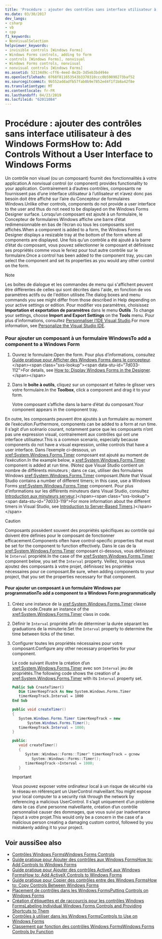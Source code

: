 ```yaml
---
title: 'Procédure : ajouter des contrôles sans interface utilisateur à des Windows Forms'
ms.date: 03/30/2017
dev_langs:
- csharp
- vb
- cpp
f1_keywords:
- NonVisualSelection
helpviewer_keywords:
- invisible controls [Windows Forms]
- Windows Forms controls, adding to form
- controls [Windows Forms], nonvisual
- Windows Forms controls, nonvisual
- nonvisual controls [Windows Forms]
ms.assetid: 52134d9c-cff6-4eed-8e2b-3d5eb3bd494e
ms.openlocfilehash: 0768f811653543b3370310ccc0b59890273baf52
ms.sourcegitcommit: 9b552addadfb57fab0b9e7852ed4f1f1b8a42f8e
ms.translationtype: MT
ms.contentlocale: fr-FR
ms.lasthandoff: 04/23/2019
ms.locfileid: "62011084"
---
```

# <a name="how-to-add-controls-without-a-user-interface-to-windows-forms"></a><span data-ttu-id="7d033-102">Procédure : ajouter des contrôles sans interface utilisateur à des Windows Forms</span><span class="sxs-lookup"><span data-stu-id="7d033-102">How to: Add Controls Without a User Interface to Windows Forms</span></span>
<span data-ttu-id="7d033-103">Un contrôle non visuel (ou un composant) fournit des fonctionnalités à votre application.</span><span class="sxs-lookup"><span data-stu-id="7d033-103">A nonvisual control (or component) provides functionality to your application.</span></span> <span data-ttu-id="7d033-104">Contrairement à d’autres contrôles, composants ne fournissent pas d’une interface utilisateur à l’utilisateur et n’avez donc pas besoin doit être affiché sur l’aire du Concepteur de formulaires Windows.</span><span class="sxs-lookup"><span data-stu-id="7d033-104">Unlike other controls, components do not provide a user interface to the user and thus do not need to be displayed on the Windows Forms Designer surface.</span></span> <span data-ttu-id="7d033-105">Lorsqu’un composant est ajouté à un formulaire, le Concepteur de formulaires Windows affiche une barre d’état redimensionnable en bas de l’écran où tous les composants sont affichés.</span><span class="sxs-lookup"><span data-stu-id="7d033-105">When a component is added to a form, the Windows Forms Designer displays a resizable tray at the bottom of the form where all components are displayed.</span></span> <span data-ttu-id="7d033-106">Une fois qu’un contrôle a été ajouté à la barre d’état du composant, vous pouvez sélectionner le composant et définissez ses propriétés comme vous le feriez pour tout autre contrôle sur le formulaire.</span><span class="sxs-lookup"><span data-stu-id="7d033-106">Once a control has been added to the component tray, you can select the component and set its properties as you would any other control on the form.</span></span>  
  
> [!NOTE]
>  <span data-ttu-id="7d033-107">Les boîtes de dialogue et les commandes de menu qui s'affichent peuvent être différentes de celles qui sont décrites dans l'aide, en fonction de vos paramètres actifs ou de l'édition utilisée.</span><span class="sxs-lookup"><span data-stu-id="7d033-107">The dialog boxes and menu commands you see might differ from those described in Help depending on your active settings or edition.</span></span> <span data-ttu-id="7d033-108">Pour modifier vos paramètres, choisissez **Importation et exportation de paramètres** dans le menu **Outils** .</span><span class="sxs-lookup"><span data-stu-id="7d033-108">To change your settings, choose **Import and Export Settings** on the **Tools** menu.</span></span> <span data-ttu-id="7d033-109">Pour plus d’informations, consultez [Personnaliser l’IDE Visual Studio](/visualstudio/ide/personalizing-the-visual-studio-ide).</span><span class="sxs-lookup"><span data-stu-id="7d033-109">For more information, see [Personalize the Visual Studio IDE](/visualstudio/ide/personalizing-the-visual-studio-ide).</span></span>  
  
### <a name="to-add-a-component-to-a-windows-form"></a><span data-ttu-id="7d033-110">Pour ajouter un composant à un formulaire Windows</span><span class="sxs-lookup"><span data-stu-id="7d033-110">To add a component to a Windows Form</span></span>  
  
1. <span data-ttu-id="7d033-111">Ouvrez le formulaire.</span><span class="sxs-lookup"><span data-stu-id="7d033-111">Open the form.</span></span> <span data-ttu-id="7d033-112">Pour plus d’informations, consultez [Guide pratique pour Afficher des Windows Forms dans le concepteur](https://docs.microsoft.com/previous-versions/visualstudio/visual-studio-2010/w5yd62ts(v=vs.100)).</span><span class="sxs-lookup"><span data-stu-id="7d033-112">For details, see [How to: Display Windows Forms in the Designer](https://docs.microsoft.com/previous-versions/visualstudio/visual-studio-2010/w5yd62ts(v=vs.100)).</span></span>  
  
2. <span data-ttu-id="7d033-113">Dans le **boîte à outils**, cliquez sur un composant et faites-le glisser vers votre formulaire.</span><span class="sxs-lookup"><span data-stu-id="7d033-113">In the **Toolbox**, click a component and drag it to your form.</span></span>  
  
     <span data-ttu-id="7d033-114">Votre composant s’affiche dans la barre d’état du composant.</span><span class="sxs-lookup"><span data-stu-id="7d033-114">Your component appears in the component tray.</span></span>  
  
 <span data-ttu-id="7d033-115">En outre, les composants peuvent être ajoutés à un formulaire au moment de l’exécution.</span><span class="sxs-lookup"><span data-stu-id="7d033-115">Furthermore, components can be added to a form at run time.</span></span> <span data-ttu-id="7d033-116">Il s’agit d’un scénario courant, notamment parce que les composants n’ont pas une expression visual, contrairement aux contrôles qui ont une interface utilisateur.</span><span class="sxs-lookup"><span data-stu-id="7d033-116">This is a common scenario, especially because components do not have a visual expression, unlike controls that have a user interface.</span></span> <span data-ttu-id="7d033-117">Dans l’exemple ci-dessous, un <xref:System.Windows.Forms.Timer> composant est ajouté au moment de l’exécution.</span><span class="sxs-lookup"><span data-stu-id="7d033-117">In the example below, a <xref:System.Windows.Forms.Timer> component is added at run time.</span></span> <span data-ttu-id="7d033-118">(Notez que Visual Studio contient un nombre de différents minuteurs ; dans ce cas, utiliser des formulaires Windows <xref:System.Windows.Forms.Timer> composant.</span><span class="sxs-lookup"><span data-stu-id="7d033-118">(Note that Visual Studio contains a number of different timers; in this case, use a Windows Forms <xref:System.Windows.Forms.Timer> component.</span></span> <span data-ttu-id="7d033-119">Pour plus d’informations sur les différents minuteurs dans Visual Studio, consultez [Introduction aux minuteurs serveur](https://docs.microsoft.com/previous-versions/visualstudio/visual-studio-2008/tb9yt5e6(v=vs.90)).)</span><span class="sxs-lookup"><span data-stu-id="7d033-119">For more information about the different timers in Visual Studio, see [Introduction to Server-Based Timers](https://docs.microsoft.com/previous-versions/visualstudio/visual-studio-2008/tb9yt5e6(v=vs.90)).)</span></span>  
  
> [!CAUTION]
>  <span data-ttu-id="7d033-120">Composants possèdent souvent des propriétés spécifiques au contrôle qui doivent être définies pour le composant de fonctionner efficacement.</span><span class="sxs-lookup"><span data-stu-id="7d033-120">Components often have control-specific properties that must be set for the component to function effectively.</span></span> <span data-ttu-id="7d033-121">Dans le cas de la <xref:System.Windows.Forms.Timer> composant ci-dessous, vous définissez le `Interval` propriété.</span><span class="sxs-lookup"><span data-stu-id="7d033-121">In the case of the <xref:System.Windows.Forms.Timer> component below, you set the `Interval` property.</span></span> <span data-ttu-id="7d033-122">Veillez, lorsque vous ajoutez des composants à votre projet, définissez les propriétés nécessaires pour ce composant.</span><span class="sxs-lookup"><span data-stu-id="7d033-122">Be sure, when adding components to your project, that you set the properties necessary for that component.</span></span>  
  
#### <a name="to-add-a-component-to-a-windows-form-programmatically"></a><span data-ttu-id="7d033-123">Pour ajouter un composant à un formulaire Windows par programmation</span><span class="sxs-lookup"><span data-stu-id="7d033-123">To add a component to a Windows Form programmatically</span></span>  
  
1. <span data-ttu-id="7d033-124">Créez une instance de la <xref:System.Windows.Forms.Timer> classe dans le code.</span><span class="sxs-lookup"><span data-stu-id="7d033-124">Create an instance of the <xref:System.Windows.Forms.Timer> class in code.</span></span>  
  
2. <span data-ttu-id="7d033-125">Définir le `Interval` propriété afin de déterminer la durée séparant les graduations de la minuterie.</span><span class="sxs-lookup"><span data-stu-id="7d033-125">Set the `Interval` property to determine the time between ticks of the timer.</span></span>  
  
3. <span data-ttu-id="7d033-126">Configurer toutes les propriétés nécessaires pour votre composant.</span><span class="sxs-lookup"><span data-stu-id="7d033-126">Configure any other necessary properties for your component.</span></span>  
  
     <span data-ttu-id="7d033-127">Le code suivant illustre la création d’un <xref:System.Windows.Forms.Timer> avec son `Interval` jeu de propriétés.</span><span class="sxs-lookup"><span data-stu-id="7d033-127">The following code shows the creation of a <xref:System.Windows.Forms.Timer> with its `Interval` property set.</span></span>  
  
    ```vb  
    Public Sub CreateTimer()  
       Dim timerKeepTrack As New System.Windows.Forms.Timer  
       timerKeepTrack.Interval = 1000  
    End Sub  
    ```  
  
    ```csharp  
    public void createTimer()  
    {  
       System.Windows.Forms.Timer timerKeepTrack = new  
           System.Windows.Forms.Timer();  
       timerKeepTrack.Interval = 1000;  
    }  
    ```  
  
    ```cpp  
    public:  
       void createTimer()  
       {  
          System::Windows::Forms::Timer^ timerKeepTrack = gcnew  
             System::Windows::Forms::Timer();  
          timerKeepTrack->Interval = 1000;  
       }  
    ```  
  
    > [!IMPORTANT]
    >  <span data-ttu-id="7d033-128">Vous pouvez exposer votre ordinateur local à un risque de sécurité via le réseau en référençant un UserControl malveillant.</span><span class="sxs-lookup"><span data-stu-id="7d033-128">You might expose your local computer to a security risk through the network by referencing a malicious UserControl.</span></span> <span data-ttu-id="7d033-129">Il s’agit uniquement d’un problème dans le cas d’une personne malveillante, création d’un contrôle personnalisé causer des dommages, que vous suivi par inadvertance l’ajout à votre projet.</span><span class="sxs-lookup"><span data-stu-id="7d033-129">This would only be a concern in the case of a malicious person creating a damaging custom control, followed by you mistakenly adding it to your project.</span></span>  
  
## <a name="see-also"></a><span data-ttu-id="7d033-130">Voir aussi</span><span class="sxs-lookup"><span data-stu-id="7d033-130">See also</span></span>

- [<span data-ttu-id="7d033-131">Contrôles Windows Forms</span><span class="sxs-lookup"><span data-stu-id="7d033-131">Windows Forms Controls</span></span>](index.md)
- [<span data-ttu-id="7d033-132">Guide pratique pour Ajouter des contrôles aux Windows Forms</span><span class="sxs-lookup"><span data-stu-id="7d033-132">How to: Add Controls to Windows Forms</span></span>](how-to-add-controls-to-windows-forms.md)
- [<span data-ttu-id="7d033-133">Guide pratique pour Ajouter des contrôles ActiveX aux Windows Forms</span><span class="sxs-lookup"><span data-stu-id="7d033-133">How to: Add ActiveX Controls to Windows Forms</span></span>](how-to-add-activex-controls-to-windows-forms.md)
- [<span data-ttu-id="7d033-134">Guide pratique pour Copier des contrôles entre des Windows Forms</span><span class="sxs-lookup"><span data-stu-id="7d033-134">How to: Copy Controls Between Windows Forms</span></span>](how-to-copy-controls-between-windows-forms.md)
- [<span data-ttu-id="7d033-135">Placement de contrôles dans les Windows Forms</span><span class="sxs-lookup"><span data-stu-id="7d033-135">Putting Controls on Windows Forms</span></span>](putting-controls-on-windows-forms.md)
- [<span data-ttu-id="7d033-136">Création d'étiquettes et de raccourcis pour les contrôles Windows Forms</span><span class="sxs-lookup"><span data-stu-id="7d033-136">Labeling Individual Windows Forms Controls and Providing Shortcuts to Them</span></span>](labeling-individual-windows-forms-controls-and-providing-shortcuts-to-them.md)
- [<span data-ttu-id="7d033-137">Contrôles à utiliser dans les Windows Forms</span><span class="sxs-lookup"><span data-stu-id="7d033-137">Controls to Use on Windows Forms</span></span>](controls-to-use-on-windows-forms.md)
- [<span data-ttu-id="7d033-138">Classement par fonction des contrôles Windows Forms</span><span class="sxs-lookup"><span data-stu-id="7d033-138">Windows Forms Controls by Function</span></span>](windows-forms-controls-by-function.md)
